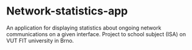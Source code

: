 # Network-statistics-app
An application for displaying statistics about ongoing network communications on a given interface. Project to school subject (ISA) on VUT FIT university in Brno.
